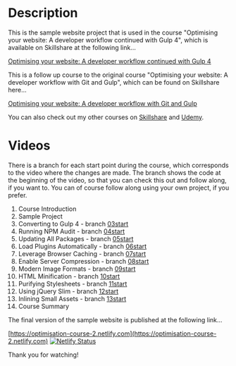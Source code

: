 Description
===========

This is the sample website project that is used in the course "Optimising your website: A developer workflow continued with Gulp 4", which is available on Skillshare at the following link...

[Optimising your website: A developer workflow continued with Gulp 4](https://skl.sh/2QPy0PB)

This is a follow up course to the original course "Optimising your website: A developer workflow with Git and Gulp", which can be found on Skillshare here...

[Optimising your website: A developer workflow with Git and Gulp](https://skl.sh/2mTc6Qq)

You can also check out my other courses on [Skillshare](https://www.skillshare.com/user/riklewis) and [Udemy](https://www.udemy.com/user/riklewis/).

Videos
======

There is a branch for each start point during the course, which corresponds to the video where the changes are made.  The branch shows the code at the beginning of the video, so that you can check this out and follow along, if you want to.  You can of course follow along using your own project, if you prefer.

1. Course Introduction
2. Sample Project
3. Converting to Gulp 4 - branch [03start](https://github.com/riklewis/optimisation-course-2/tree/03start)
4. Running NPM Audit - branch [04start](https://github.com/riklewis/optimisation-course-2/tree/04start)
5. Updating All Packages - branch [05start](https://github.com/riklewis/optimisation-course-2/tree/05start)
6. Load Plugins Automatically - branch [06start](https://github.com/riklewis/optimisation-course-2/tree/06start)
7. Leverage Browser Caching - branch [07start](https://github.com/riklewis/optimisation-course-2/tree/07start)
8. Enable Server Compression - branch [08start](https://github.com/riklewis/optimisation-course-2/tree/08start)
9. Modern Image Formats - branch [09start](https://github.com/riklewis/optimisation-course-2/tree/09start)
10. HTML Minification - branch [10start](https://github.com/riklewis/optimisation-course-2/tree/10start)
11. Purifying Stylesheets - branch [11start](https://github.com/riklewis/optimisation-course-2/tree/11start)
12. Using jQuery Slim - branch [12start](https://github.com/riklewis/optimisation-course-2/tree/12start)
13. Inlining Small Assets - branch [13start](https://github.com/riklewis/optimisation-course-2/tree/13start)
14. Course Summary

The final version of the sample website is published at the following link...

[https://optimisation-course-2.netlify.com](https://optimisation-course-2.netlify.com)
[![Netlify Status](https://api.netlify.com/api/v1/badges/32f91775-1a48-4184-acd5-54901d116dcb/deploy-status)](https://app.netlify.com/sites/optimisation-course-2/deploys)

Thank you for watching!
